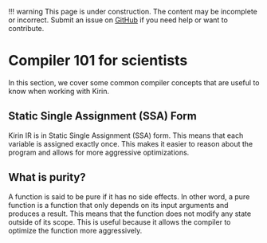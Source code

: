 !!! warning
    This page is under construction. The content may be incomplete or incorrect. Submit an issue
    on [GitHub](https://github.com/QuEraComputing/kirin/issues/new) if you need help or want to
    contribute.


# Compiler 101 for scientists

In this section, we cover some common compiler concepts that are useful to know when working with Kirin.

## Static Single Assignment (SSA) Form

Kirin IR is in Static Single Assignment (SSA) form. This means that each variable is assigned exactly once. This makes it easier to reason about the program and allows for more aggressive optimizations.

## What is purity?

A function is said to be pure if it has no side effects. In other word, a pure function is a function that only depends on its input arguments and produces a result. This means that the function does not modify any state outside of its scope. This is useful because it allows the compiler to optimize the function more aggressively.
